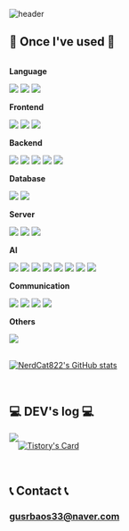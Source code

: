 <!--
**NerdCat822/NerdCat822** is a ✨ _special_ ✨ repository because its `README.md` (this file) appears on your GitHub profile.

Here are some ideas to get you started:

- 🔭 I’m currently working on ... PeoplesLeague
- 🌱 I’m currently learning ...
- 👯 I’m looking to collaborate on ...
- 🤔 I’m looking for help with ...
- 💬 Ask me about ...
- 📫 How to reach me: ...
- 😄 Pronouns: ...
- ⚡ Fun fact: ...
-->
![header](https://capsule-render.vercel.app/api?type=rounded&color=timeGradient&text=Welcome%20to%20NerdCat822's%20GitHub%20👋&animation=twinkling&fontSize=40&fontAlignY=50&fontAlign=50&height=180)

## 🔨 Once I've used 🔨
<div style="display:flex; flex-direction:column; align-items:flex-start;">
    <!-- Language -->
    <p><strong>Language</strong></p>
    <div>
        <img src="https://img.shields.io/badge/Python-3776AB?style=for-the-badge&logo=Python&logoColor=white">
        <img src="https://img.shields.io/badge/JavaScript-F7DF1E?style=for-the-badge&logo=Javascript&logoColor=black">  
        <img src="https://img.shields.io/badge/Go-00ADD8?style=for-the-badge&logo=Go&logoColor=black"> 
    </div>
    <!-- Frontend -->
    <p><strong>Frontend</strong></p>
    <div> 
        <img src="https://img.shields.io/badge/React-61DAFB?style=for-the-badge&logo=React&logoColor=white">
        <img src="https://img.shields.io/badge/Flutter-02569B?style=for-the-badge&logo=Flutter&logoColor=white">
        <img src="https://img.shields.io/badge/Streamlit-FF4B4B?style=for-the-badge&logo=Streamlit&logoColor=white">
    </div>
    <!-- Backend -->
    <p><strong>Backend</strong></p>
    <div>
        <img src="https://img.shields.io/badge/Django-092E20?style=for-the-badge&logo=Django&logoColor=white"> 
        <img src="https://img.shields.io/badge/Flask-000000?style=for-the-badge&logo=Flask&logoColor=white">
        <img src="https://img.shields.io/badge/FastAPI-009688?style=for-the-badge&logo=FastAPI&logoColor=white">
        <img src="https://img.shields.io/badge/Firebase-FFCA28?style=for-the-badge&logo=Firebase&logoColor=white">
        <img src="https://img.shields.io/badge/Supabase-3FCF8E?style=for-the-badge&logo=Supabase&logoColor=white">
    </div>
    <!-- Database -->
    <p><strong>Database</strong></p>
    <div>
        <img src="https://img.shields.io/badge/SQLite-003B57?style=for-the-badge&logo=SQLite&logoColor=white">
        <img src="https://img.shields.io/badge/MySQL-4479A1?style=for-the-badge&logo=MySQL&logoColor=white"> 
    </div>
    <!-- Server -->
    <p><strong>Server</strong></p>
    <div>
        <img src="https://img.shields.io/badge/Linux-FCC624?style=for-the-badge&logo=Linux&logoColor=black"> 
        <img src="https://img.shields.io/badge/AWS-232F3E?style=for-the-badge&logo=amazon aws&logoColor=white">
        <img src="https://img.shields.io/badge/Docker-2496ED?style=for-the-badge&logo=Docker&logoColor=white">
    </div>
    <!-- AI -->
    <p><strong>AI</strong></p>
    <div>
        <img src="https://img.shields.io/badge/PyTorch-EE4C2C?style=for-the-badge&logo=PyTorch&logoColor=black"> 
        <img src="https://img.shields.io/badge/TensorFlow-FF6F00?style=for-the-badge&logo=TensorFlow&logoColor=black">
        <img src="https://img.shields.io/badge/Keras-D00000?style=for-the-badge&logo=Keras&logoColor=black">
        <img src="https://img.shields.io/badge/Scikit--learn-F7931E?style=for-the-badge&logo=scikit-learn&logoColor=white">
        <img src="https://img.shields.io/badge/ONNX-005CED?style=for-the-badge&logo=ONNX&logoColor=white">
        <img src="https://img.shields.io/badge/OpenCV-005CED?style=for-the-badge&logo=OpenCV&logoColor=white">
        <img src="https://img.shields.io/badge/HuggingFace-ECD53F?style=for-the-badge&logo=F-Droid&logoColor=white">
        <img src="https://img.shields.io/badge/LangChain-412991?style=for-the-badge&logo=OpenAI&logoColor=white">
    </div>
    <!-- Communication -->
    <p><strong>Communication</strong></p>
    <div>
        <img src="https://img.shields.io/badge/Git-F05032?style=for-the-badge&logo=Git&logoColor=white">
        <img src="https://img.shields.io/badge/GitHub-181717?style=for-the-badge&logo=GitHub&logoColor=white">
        <img src="https://img.shields.io/badge/Notion-000000?style=for-the-badge&logo=Notion&logoColor=white">
        <img src="https://img.shields.io/badge/Slack-4A154B?style=for-the-badge&logo=Slack&logoColor=white"> 
    </div>
    <!-- Others -->
    <p><strong>Others</strong></p>
    <div>
        <img src="https://img.shields.io/badge/Airflow-017CEE?style=for-the-badge&logo=Apache Airflow&logoColor=black"> 
    </div><br>
</div>


[![NerdCat822's GitHub stats](https://github-readme-stats.vercel.app/api?username=NerdCat822&include_all_commits=true&show_icons=true&theme=dracula)](https://github.com/NerdCat822/github-readme-stats)


<br>

## 💻 DEV's log 💻
<div style="display:flex; flex-direction:row;">
    <a href="https://nerdcat822.tistory.com/">
        <img src="https://img.shields.io/badge/Tistory-000000?style=for-the-badge&logo=Tistory&logoColor=white"> 
    </a>
  
[![Tistory's Card](https://github-readme-tistory-card.vercel.app/api?name=NerdCat822&theme=default)](https://nerdcat822.tistory.com/)
</div><br>

## 📞 Contact 📞
### gusrbaos33@naver.com
    
</div><br>
